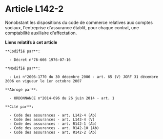 # Article L142-2

Nonobstant les dispositions du code de commerce relatives aux comptes sociaux, l'entreprise d'assurance établit, pour chaque
contrat, une comptabilité auxiliaire d'affectation.

**Liens relatifs à cet article**

	**Codifié par**:

	  - Décret n°76-666 1976-07-16

	**Modifié par**:

	  - Loi n°2006-1770 du 30 décembre 2006 - art. 65 (V) JORF 31 décembre 2006 en vigueur le 1er octobre 2007

	**Abrogé par**:

	  - ORDONNANCE n°2014-696 du 26 juin 2014 - art. 1

	**Cité par**:

	  - Code des assurances - art. L142-4 (Ab)
	  - Code des assurances - art. L143-4 (V)
	  - Code des assurances - art. R142-1 (Ab)
	  - Code des assurances - art. R142-10 (Ab)
	  - Code des assurances - art. R142-2 (Ab)
